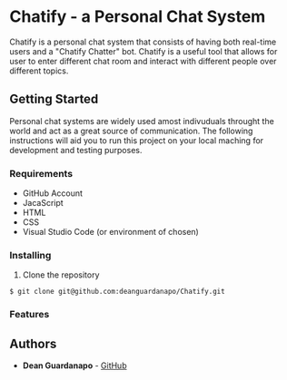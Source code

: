 # Chatify - a Personal Chat System
Chatify is a personal chat system that consists of having both real-time users and a "Chatify Chatter" bot. Chatify is a useful tool that allows for user to enter different chat room and interact with different people over different topics. 

## Getting Started
Personal chat systems are widely used amost indivuduals throught the world and act as a great source of communication. 
The following instructions will aid you to run this project on your local maching for development and testing purposes.

### Requirements
* GitHub Account
* JacaScript
* HTML
* CSS
* Visual Studio Code (or environment of chosen)

### Installing
1. Clone the repository
```
$ git clone git@github.com:deanguardanapo/Chatify.git
```
### Features

## Authors 
* **Dean Guardanapo** - [GitHub](https://github.com/Deanguardanapo)
